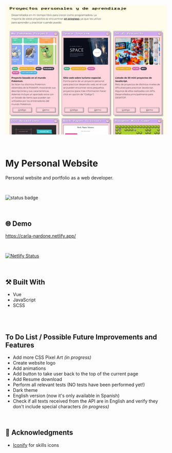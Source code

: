<p align="center">
  <img src="https://github.com/carla-ng/my-personal-website/blob/master/src/assets/readme_image_1.jpg?raw=true" alt="My Personal Website">
</p>

<br/>

# My Personal Website
Personal website and portfolio as a web developer.

<br/>

![status badge](https://img.shields.io/badge/status-in%20progress-yellow)

<br/>

## :globe_with_meridians: Demo
https://carla-nardone.netlify.app/

<br/>

[![Netlify Status](https://api.netlify.com/api/v1/badges/bdf037ed-371f-4b0f-872e-45acc1242888/deploy-status)](https://app.netlify.com/sites/carla-nardone/deploys)

<br/>

## :hammer_and_pick: Built With
* Vue
* JavaScript
* SCSS

<br/>

<br/>

## To Do List / Possible Future Improvements and Features
* Add more CSS Pixel Art _(in progress)_
* Create website logo
* Add animations
* Add button to take user back to the top of the current page
* Add Resume download
* Perform all relevant tests (NO tests have been performed yet!)
* Dark theme
* English version (now it's only available in Spanish)
* Check if all texts received from the API are in English and verify they don't include special characters _(in progress)_

<br/>

## :clap: Acknowledgments
* [Iconify](https://iconify.design/) for skills icons

